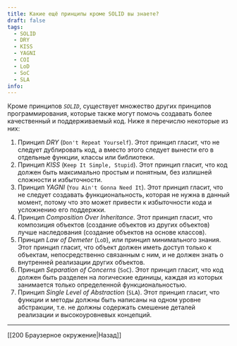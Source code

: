 ```yaml
---
title: Какие ещё принципы кроме SOLID вы знаете?
draft: false
tags:
  - SOLID
  - DRY
  - KISS
  - YAGNI
  - COI
  - LoD
  - SoC
  - SLA
info:
---
```

Кроме принципов *`SOLID`*, существует множество других принципов программирования, которые также могут помочь создавать более качественный и поддерживаемый код. Ниже я перечислю некоторые из них:

1. Принцип *DRY* (`Don't Repeat Yourself`). Этот принцип гласит, что не следует дублировать код, а вместо этого следует вынести его в отдельные функции, классы или библиотеки.
2. Принцип *KISS* (`Keep It Simple, Stupid`). Этот принцип гласит, что код должен быть максимально простым и понятным, без излишней сложности и избыточности.
3. Принцип *YAGNI* (`You Ain't Gonna Need It`). Этот принцип гласит, что не следует создавать функциональность, которая не нужна в данный момент, потому что это может привести к избыточности кода и усложнению его поддержки.
4. Принцип *Composition Over Inheritance*. Этот принцип гласит, что композиция объектов (создание объектов из других объектов) лучше наследования (создание объектов на основе классов).
5. Принцип *Law of Demeter* (`LoD`), или принцип минимального знания. Этот принцип гласит, что объект должен иметь доступ только к объектам, непосредственно связанным с ним, и не должен знать о внутренней реализации других объектов.
6. Принцип *Separation of Concerns* (`SoC`). Этот принцип гласит, что код должен быть разделен на логические единицы, каждая из которых занимается только определенной функциональностью.
7. Принцип *Single Level of Abstraction* (`SLA`). Этот принцип гласит, что функции и методы должны быть написаны на одном уровне абстракции, т.е. не должны содержать смешение деталей реализации и высокоуровневых концепций.

___

[[200 Браузерное окружение|Назад]]